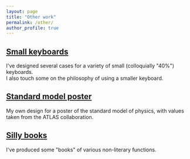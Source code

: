 ```yaml
---
layout: page
title: "Other work"
permalink: /other/
author_profile: true
---
```


## [Small keyboards](/other/keyboards)
I've designed several cases for a variety of small (colloquially "40%") keyboards.  
I also touch some on the philosophy of using a smaller keyboard.

## [Standard model poster](/other/standardmodel)

My own design for a poster of the standard model of physics, with values taken from the ATLAS collaboration.

## [Silly books](/other/books)

I've produced some "books" of various non-literary functions.
